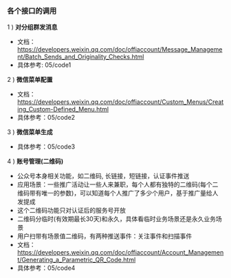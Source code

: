 ### 各个接口的调用

1 ) **对分组群发消息**

- 文档：https://developers.weixin.qq.com/doc/offiaccount/Message_Management/Batch_Sends_and_Originality_Checks.html
- 具体参考: 05/code1

2 ) **微信菜单配置**

- 文档：https://developers.weixin.qq.com/doc/offiaccount/Custom_Menus/Creating_Custom-Defined_Menu.html
- 具体参考：05/code2

3 ) **微信菜单生成**

- 具体参考：05/code3

4 ) **账号管理(二维码)**

- 公众号本身相关功能，如二维码, 长链接，短链接，认证事件推送
- 应用场景：一些推广活动让一些人来兼职，每个人都有独特的二维码(每个二维码带有唯一的参数)，可以知道每个人推广了多少个用户，基于推广量给人发提成
- 这个二维码功能只对认证后的服务号开放
- 二维码分临时(有效期最长30天)和永久，具体看临时业务场景还是永久业务场景
- 用户扫带有场景值二维码，有两种推送事件：关注事件和扫描事件
- 文档：https://developers.weixin.qq.com/doc/offiaccount/Account_Management/Generating_a_Parametric_QR_Code.html
- 具体参考：05/code4

